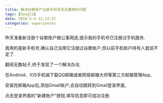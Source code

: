 ```yaml
---
title: 解决谷歌账户注册手机号无法重用的问题
tags: [Google]
date: 2016-5-4 12:13:37
categories: experiences
---
```




昨天准备新注册个谷歌账户做公事用途,提示我的手机号已注册过手机服务.

我用的是新手机号,确认自己没用它注册过谷歌账户,但以前手机账户持有人就说不定了.

翻阅无数帖子,终于发现了一个解决办法.



在Android、IOS手机端下载QQ邮箱或者网易邮箱大师等第三方邮箱管理App,

安装完邮箱App后,添加Gmail账户,会自动跳转到Gmail登录界面,

点击登录界面的"新建账户"按钮,填写信息即可成功注册.







